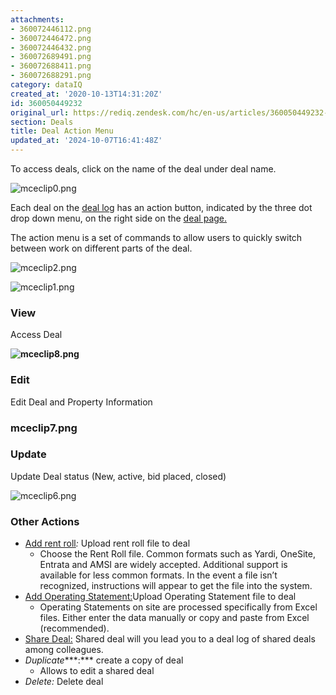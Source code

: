 ```yaml
---
attachments:
- 360072446112.png
- 360072446472.png
- 360072446432.png
- 360072689491.png
- 360072688411.png
- 360072688291.png
category: dataIQ
created_at: '2020-10-13T14:31:20Z'
id: 360050449232
original_url: https://rediq.zendesk.com/hc/en-us/articles/360050449232-Deal-Action-Menu
section: Deals
title: Deal Action Menu
updated_at: '2024-10-07T16:41:48Z'
---
```


To access deals, click on the name of the deal under deal name.

![mceclip0.png](https://rediq.zendesk.com/hc/article_attachments/360072446112/mceclip0.png)

Each deal on the [deal log](https://rediq.zendesk.com/hc/en-us/articles/360039947931-Deal-Log-) has an action button, indicated by the three dot drop down menu, on the right side on the [deal page.](https://rediq.zendesk.com/hc/en-us/articles/360040555431-Deal-Page)

The action menu is a set of commands to allow users to quickly switch between work on different parts of the deal.

![mceclip2.png](https://rediq.zendesk.com/hc/article_attachments/360072446472/mceclip2.png)

![mceclip1.png](https://rediq.zendesk.com/hc/article_attachments/360072446432/mceclip1.png)

### **View**

Access Deal

**![mceclip8.png](https://rediq.zendesk.com/hc/article_attachments/360072689491/mceclip8.png)**

### **Edit**

Edit Deal and Property Information

### mceclip7.png

### 

### **Update**

Update Deal status (New, active, bid placed, closed)

![mceclip6.png](https://rediq.zendesk.com/hc/article_attachments/360072688291/mceclip6.png)

### **Other Actions**

* [Add rent roll](https://rediq.zendesk.com/hc/en-us/articles/360040524412-Rent-Roll-Template)*:* Upload rent roll file to deal 
  + Choose the Rent Roll file. Common formats such as Yardi, OneSite, Entrata and AMSI are widely accepted. Additional support is available for less common formats. In the event a file isn’t recognized, instructions will appear to get the file into the system.
* [Add Operating Statement:](https://rediq.zendesk.com/hc/en-us/articles/360036412071-Uploading-Historicals)Upload Operating Statement file to deal
  + Operating Statements on site are processed specifically from Excel files. Either enter the data manually or copy and paste from Excel (recommended).
* [Share Deal:](https://rediq.zendesk.com/hc/en-us/articles/360050448112) Shared deal will you lead you to a deal log of shared deals among colleagues.
* *Duplicate****:*** create a copy of deal  
  + Allows to edit a shared deal
* *Delete:* Delete deal